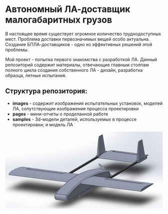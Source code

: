 # Автономный ЛА-доставщик малогабаритных грузов

В настоящее время существует огромное количество труднодоступных мест. Проблема доставки первозначимых вещей особо актуальна. Создание БПЛА-доставщиков - одно из эффективных решений этой проблемы.

Мой проект - попытка первого знакомства с разработкой ЛА. Данный репозиторий содержит материалы, отвечающие главным столпам полного цикла создания собственного ЛА - дизайн, разработка образца, летные испытания.

## Структура репозитория:

- **images** - содержит изображения испытательных установок, моделей ЛА, сопутствующие изображения процесса проектировки
- **pages** - мини-отчеты о проделанной работе
- **samples** - 3d-модели деталей, используемых в процессе проектировки; и модель ЛА

![Концепт ЛА](https://github.com/Suturin-Daniil/UAV/blob/main/images/3d_concept.png)